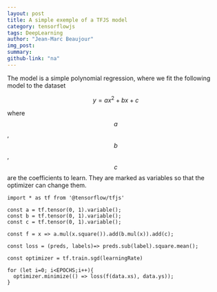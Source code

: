 ```yaml
---
layout: post
title: A simple exemple of a TFJS model
category: tensorflowjs
tags: DeepLearning
author: "Jean-Marc Beaujour"
img_post: 
summary:
github-link: "na"
---
```


The model is a simple polynomial regression, where we fit the following model to the dataset

$$
y = ax^2 + bx + c
$$

where $$a$$, $$b$$, $$c$$ are the coefficients to learn. They are marked as variables so that the optimizer can change them.

```
import * as tf from '@tensorflow/tfjs'

const a = tf.tensor(0, 1).variable();
const b = tf.tensor(0, 1).variable();
const c = tf.tensor(0, 1).variable();

const f = x => a.mul(x.square()).add(b.mul(x)).add(c);

const loss = (preds, labels)=> preds.sub(label).square.mean();

const optimizer = tf.train.sgd(learningRate)

for (let i=0; i<EPOCHS;i++){
  optimizer.minimize(() => loss(f(data.xs), data.ys));
}
